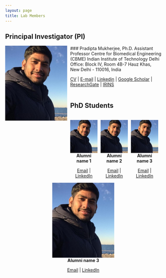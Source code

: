 ```yaml
---
layout: page
title: Lab Members
---
```


## Principal Investigator (PI)

<img style="float: left; margin:0 10px 10px 0" src="/images/Headshot_Mukherjee.jpg" width="200"/>
### Pradipta Mukherjee, Ph.D.   
Assistant Professor   
Centre for Biomedical Engineering (CBME)   
Indian Institute of Technology Delhi   
Office: Block IV, Room 4B-7   
Hauz Khas, New Delhi - 110016, India
  
[CV](/PDF/CV_PradiptaMukherjee.pdf) | [E-mail](mailto:pmukherjee@cbme.iitd.ac.in) |  [Linkedin](https://www.linkedin.com/in/pmukherjee-iitd/) | [Google Scholar](https://scholar.google.co.jp/citations?hl=en&user=MUwLzbEAAAAJ&view_op=list_works) | [ResearchGate](https://www.researchgate.net/profile/Pradipta-Mukherjee) | [IRINS](https://iitd.irins.org/profile/508557)
<br/>
<br/>

## PhD Students

<br/>
<div style="display:flex; justify-content:center; align-items:center;">
  <!-- Alumni 1 -->
  <div style="flex:1; text-align:center; margin-right:10px;">
    <img src="/images/Headshot_Mukherjee.jpg" width="200" alt="PI Image" style="display:block; margin:auto;">
    <strong>Alumni name 1</strong>
    <p><a href="mailto:alumni1@email.com">Email</a> | <a href="https://www.linkedin.com/in/alumni1">LinkedIn</a></p>
  </div>

  <!-- Alumni 2 -->
  <div style="flex:1; text-align:center; margin-right:10px;">
    <img src="/images/Headshot_Mukherjee.jpg" width="200" alt="PI Image" style="display:block; margin:auto;">
    <strong>Alumni name 2</strong>
    <p><a href="mailto:alumni2@email.com">Email</a> | <a href="https://www.linkedin.com/in/alumni2">LinkedIn</a></p>
  </div>

  <!-- Alumni 3 -->
  <div style="flex:1; text-align:center;margin-right:10px;">
    <img src="/images/Headshot_Mukherjee.jpg" width="200" alt="PI Image" style="display:block; margin:auto;">
    <strong>Alumni name 3</strong>
    <p><a href="mailto:alumni3@email.com">Email</a> | <a href="https://www.linkedin.com/in/alumni3">LinkedIn</a></p>
  </div>
</div>
  <!-- Alumni 3 -->
  <div style="flex:1; text-align:center;">
    <img src="/images/Headshot_Mukherjee.jpg" width="200" alt="PI Image" style="display:block; margin:auto;">
    <strong>Alumni name 3</strong>
    <p><a href="mailto:alumni3@email.com">Email</a> | <a href="https://www.linkedin.com/in/alumni3">LinkedIn</a></p>
  </div>
